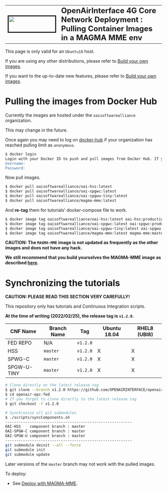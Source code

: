 <table style="border-collapse: collapse; border: none;">
  <tr style="border-collapse: collapse; border: none;">
    <td style="border-collapse: collapse; border: none;">
      <a href="http://www.openairinterface.org/">
         <img src="./images/oai_final_logo.png" alt="" border=3 height=50 width=150>
         </img>
      </a>
    </td>
    <td style="border-collapse: collapse; border: none; vertical-align: center;">
      <b><font size = "5">OpenAirInterface 4G Core Network Deployment : Pulling Container Images in a MAGMA MME env</font></b>
    </td>
  </tr>
</table>

This page is only valid for an `Ubuntu18` host.

If you are using any other distributions, please refer to [Build your own images](./BUILD_IMAGES_MAGMA_MME.md).

If you want to the up-to-date new features, please refer to [Build your own images](./BUILD_IMAGES_MAGMA_MME.md).

# Pulling the images from Docker Hub #

Currently the images are hosted under the `oaisoftwarealliance` organization.

This may change in the future.

Once again you may need to log on [docker-hub](https://hub.docker.com/) if your organization has reached pulling limit as `anonymous`.

```bash
$ docker login
Login with your Docker ID to push and pull images from Docker Hub. If you don't have a Docker ID, head over to https://hub.docker.com to create one.
Username:
Password:
```

Now pull images.

```bash
$ docker pull oaisoftwarealliance/oai-hss:latest
$ docker pull oaisoftwarealliance/oai-spgwc:latest
$ docker pull oaisoftwarealliance/oai-spgwu-tiny:latest
$ docker pull oaisoftwarealliance/magma-mme:latest
```

And **re-tag** them for tutorials' docker-compose file to work.

```bash
$ docker image tag oaisoftwarealliance/oai-hss:latest oai-hss:production
$ docker image tag oaisoftwarealliance/oai-spgwc:latest oai-spgwc:production
$ docker image tag oaisoftwarealliance/oai-spgwu-tiny:latest oai-spgwu-tiny:production
$ docker image tag oaisoftwarealliance/magma-mme:latest magma-mme:master
```

**CAUTION: The `MAGMA-MME` image is not updated as frequently as the other images and does not have any hack.**

**We still recommend that you build yourselves the MAGMA-MME image as described [here](./BUILD_IMAGES_MAGMA_MME.md).**

# Synchronizing the tutorials #

**CAUTION: PLEASE READ THIS SECTION VERY CAREFULLY!**

This repository only has tutorials and Continuous Integration scripts.

**At the time of writing (2022/02/25), the release tag is `v1.2.0`.**

| CNF Name    | Branch Name | Tag        | Ubuntu 18.04 | RHEL8 (UBI8)    |
| ----------- | ----------- | ---------- | ------------ | ----------------|
| FED REPO    | N/A         | `v1.2.0`   |              |                 |
| HSS         | `master`    | `v1.2.0`   | X            | X               |
| SPWG-C      | `master`    | `v1.2.0`   | X            | X               |
| SPGW-U-TINY | `master`    | `v1.2.0`   | X            | X               |

```bash
# Clone directly on the latest release tag
$ git clone --branch v1.2.0 https://github.com/OPENAIRINTERFACE/openair-epc-fed.git
$ cd openair-epc-fed
# If you forgot to clone directly to the latest release tag
$ git checkout -f v1.2.0

# Synchronize all git submodules
$ ./scripts/syncComponents.sh
---------------------------------------------------------
OAI-HSS    component branch : master
OAI-SPGW-C component branch : master
OAI-SPGW-U component branch : master
---------------------------------------------------------
git submodule deinit --all --force
git submodule init
git submodule update
```

Later versions of the `master` branch may not work with the pulled images.

To deploy:

* See [Deploy with MAGMA-MME](../docker-compose/magma-mme-demo/README.md).


